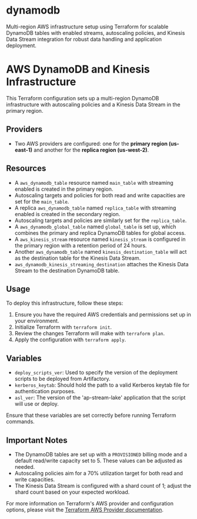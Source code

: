 # dynamodb
Multi-region AWS infrastructure setup using Terraform for scalable DynamoDB tables with enabled streams, autoscaling policies, and Kinesis Data Stream integration for robust data handling and application deployment.

# AWS DynamoDB and Kinesis Infrastructure

This Terraform configuration sets up a multi-region DynamoDB infrastructure with autoscaling policies and a Kinesis Data Stream in the primary region.

## Providers

- Two AWS providers are configured: one for the **primary region (us-east-1)** and another for the **replica region (us-west-2)**.

## Resources

- A `aws_dynamodb_table` resource named `main_table` with streaming enabled is created in the primary region.
- Autoscaling targets and policies for both read and write capacities are set for the `main_table`.
- A replica `aws_dynamodb_table` named `replica_table` with streaming enabled is created in the secondary region.
- Autoscaling targets and policies are similarly set for the `replica_table`.
- A `aws_dynamodb_global_table` named `global_table` is set up, which combines the primary and replica DynamoDB tables for global access.
- A `aws_kinesis_stream` resource named `kinesis_stream` is configured in the primary region with a retention period of 24 hours.
- Another `aws_dynamodb_table` named `kinesis_destination_table` will act as the destination table for the Kinesis Data Stream.
- `aws_dynamodb_kinesis_streaming_destination` attaches the Kinesis Data Stream to the destination DynamoDB table.

## Usage

To deploy this infrastructure, follow these steps:

1. Ensure you have the required AWS credentials and permissions set up in your environment.
2. Initialize Terraform with `terraform init`.
3. Review the changes Terraform will make with `terraform plan`.
4. Apply the configuration with `terraform apply`.

## Variables

- `deploy_scripts_ver`: Used to specify the version of the deployment scripts to be deployed from Artifactory.
- `kerberos_keytab`: Should hold the path to a valid Kerberos keytab file for authentication purposes.
- `asl_ver`: The version of the 'ap-stream-lake' application that the script will use or deploy.

Ensure that these variables are set correctly before running Terraform commands.

## Important Notes

- The DynamoDB tables are set up with a `PROVISIONED` billing mode and a default read/write capacity set to 5. These values can be adjusted as needed.
- Autoscaling policies aim for a 70% utilization target for both read and write capacities.
- The Kinesis Data Stream is configured with a shard count of 1; adjust the shard count based on your expected workload.

For more information on Terraform's AWS provider and configuration options, please visit the [Terraform AWS Provider documentation](https://www.terraform.io/docs/providers/aws/index.html).
